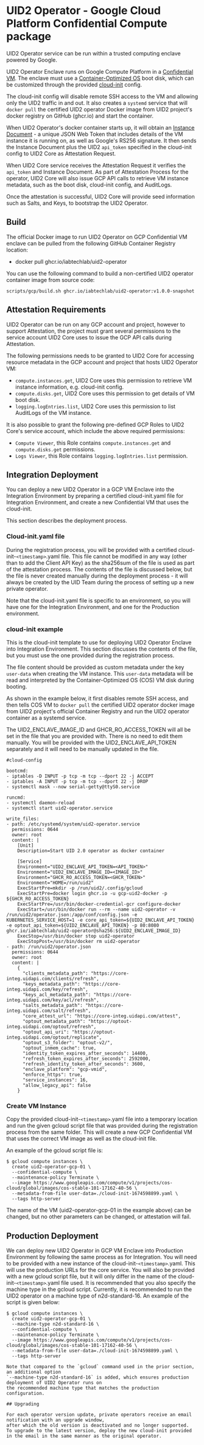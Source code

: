 # UID2 Operator - Google Cloud Platform Confidential Compute package

UID2 Operator service can be run within a trusted computing enclave powered by Google.

UID2 Operator Enclave runs on Google Compute Platform in a
[Confidential VM](https://cloud.google.com/compute/confidential-vm/docs/about-cvm).
The enclave must use a [Container-Optimized OS](https://cloud.google.com/container-optimized-os/docs)
boot disk, which can be customized through the provided [cloud-init](https://cloudinit.readthedocs.io/)
config.

The cloud-init config will disable remote SSH access to the VM and allowing only the UID2 traffic
in and out. It also creates a `systemd` service that will `docker pull` the certified UID2 operator Docker
image from UID2 project's docker registry on GitHub (ghcr.io) and start the container.

When UID2 Operator's docker container starts up, it will obtain an
[Instance Document](https://cloud.google.com/compute/docs/instances/verifying-instance-identity) -
a unique JSON Web Token that includes details of the VM instance it is running on, as well as
Google's RS256 signature. It then sends the Instance Document plus the UID2 `api_token`
specified in the cloud-init config to UID2 Core as Attestation Request.

When UID2 Core service receives the Attestation Request it verifies the `api_token` and Instance Document.
As part of Attestation Process for the operator, UID2 Core will also issue GCP API calls
to retrieve VM instance metadata, such as the boot disk, cloud-init config, and AuditLogs.

Once the attestation is successful, UID2 Core will provide seed information such as Salts,
and Keys, to bootstrap the UID2 Operator.

## Build

The official Docker image to run UID2 Operator on GCP Confidential VM enclave can be
pulled from the following GitHub Container Registry location:
 - docker pull ghcr.io/iabtechlab/uid2-operator

You can use the following command to build a non-certified UID2 operator container image from source code:

```
scripts/gcp/build.sh ghcr.io/iabtechlab/uid2-operator:v1.0.0-snapshot
```

## Attestation Requirements

UID2 Operator can be run on any GCP account and project, however to support Attestation, the project must grant several
permissions to the service account UID2 Core uses to issue the GCP API calls during Attestation.

The following permissions needs to be granted to UID2 Core for accessing resource metadata in the GCP account and project
that hosts UID2 Operator VM:
 - `compute.instances.get`, UID2 Core uses this permission to retrieve VM instance information, e.g. cloud-init config.
 - `compute.disks.get`, UID2 Core uses this permission to get details of VM boot disk.
 - `logging.logEntries.list`, UID2 Core uses this permission to list AuditLogs of the VM instance.

It is also possible to grant the following pre-defined GCP Roles to UID2 Core's service account,
which include the above required permissions:
 - `Compute Viewer`, this Role contains `compute.instances.get` and `compute.disks.get` permissions.
 - `Logs Viewer`, this Role contains `logging.logEntries.list` permission.

## Integration Deployment

You can deploy a new UID2 Operator in a GCP VM Enclave into the Integration Environment by preparing a certified
cloud-init.yaml file for Integration Environment, and create a new Confidential VM that uses the cloud-init.

This section describes the deployment process.

### Cloud-init.yaml file
During the registration process, you will be provided with a certified cloud-init-`<timestamp>`.yaml file. This file cannot be modified in any way (other than to add the Client API Key) as the sha256sum of the file is used as part of the attestation process. The contents of the file is discussed below, but the file is never created manually during the deployment process - it will always be created by the UID Team during the process of setting up a new private operator.

Note that the cloud-init.yaml file is specific to an environment, so you will have one for the Integration Environment, and one for the Production environment.

### cloud-init example

This is the cloud-init template to use for deploying UID2 Operator Enclave into Integration Environment. This section discusses the contents of the file, but you must use the one provided during the registration process.

The file content should be provided as custom metadata under the key `user-data` when creating the VM instance. This `user-data`
metadata will be read and interpreted by the Container-Optimized OS (COS) VM disk during
booting.

As shown in the example below, it first disables remote SSH access, and then tells
COS VM to `docker pull` the certified UID2 operator docker image from UID2 project's official
Container Registry and run the UID2 operator container as a systemd service.

The UID2_ENCLAVE_IMAGE_ID and GHCR_RO_ACCESS_TOKEN will all be set in the file that 
you are provided with. There is no need to edit them manually.
You will be provided with the UID2_ENCLAVE_API_TOKEN separately and it will need to be manually updated in the file. 

```
#cloud-config

bootcmd:
- iptables -D INPUT -p tcp -m tcp --dport 22 -j ACCEPT
- iptables -A INPUT -p tcp -m tcp --dport 22 -j DROP
- systemctl mask --now serial-getty@ttyS0.service

runcmd:
- systemctl daemon-reload
- systemctl start uid2-operator.service

write_files:
- path: /etc/systemd/system/uid2-operator.service
  permissions: 0644
  owner: root
  content: |
    [Unit]
    Description=Start UID 2.0 operator as docker container

    [Service]
    Environment="UID2_ENCLAVE_API_TOKEN=<API_TOKEN>"
    Environment="UID2_ENCLAVE_IMAGE_ID=<IMAGE_ID>"
    Environment="GHCR_RO_ACCESS_TOKEN=<GHCR_TOKEN>"
    Environment="HOME=/run/uid2"
    ExecStartPre=mkdir -p /run/uid2/.config/gcloud
    ExecStartPre=docker login ghcr.io -u gcp-uid2-docker -p ${GHCR_RO_ACCESS_TOKEN}
    ExecStartPre=/usr/bin/docker-credential-gcr configure-docker
    ExecStart=/usr/bin/docker run --rm --name uid2-operator -v /run/uid2/operator.json:/app/conf/config.json -e KUBERNETES_SERVICE_HOST=1 -e core_api_token=${UID2_ENCLAVE_API_TOKEN} -e optout_api_token=${UID2_ENCLAVE_API_TOKEN} -p 80:8080 ghcr.io/iabtechlab/uid2-operator@sha256:${UID2_ENCLAVE_IMAGE_ID}
    ExecStop=/usr/bin/docker stop uid2-operator
    ExecStopPost=/usr/bin/docker rm uid2-operator
- path: /run/uid2/operator.json
  permissions: 0644
  owner: root
  content: |
    {
      "clients_metadata_path": "https://core-integ.uidapi.com/clients/refresh",
      "keys_metadata_path": "https://core-integ.uidapi.com/key/refresh",
      "keys_acl_metadata_path": "https://core-integ.uidapi.com/key/acl/refresh",
      "salts_metadata_path": "https://core-integ.uidapi.com/salt/refresh",
      "core_attest_url": "https://core-integ.uidapi.com/attest",
      "optout_metadata_path": "https://optout-integ.uidapi.com/optout/refresh",
      "optout_api_uri": "https://optout-integ.uidapi.com/optout/replicate",
      "optout_s3_folder": "optout-v2/",
      "optout_inmem_cache": true,
      "identity_token_expires_after_seconds": 14400,
      "refresh_token_expires_after_seconds": 2592000,
      "refresh_identity_token_after_seconds": 3600,
      "enclave_platform": "gcp-vmid",
      "enforce_https": true,
      "service_instances": 16,
      "allow_legacy_api": false
    }
```

### Create VM Instance

Copy the provided cloud-init-`<timestamp>`.yaml file into a temporary location and run the given gcloud script file 
that was provided during the registration process from the same folder. This will create a new GCP Confidential VM that 
uses the correct VM image as well as the cloud-init file. 

An example of the gcloud script file is:

```
$ gcloud compute instances \
  create uid2-operator-gcp-01 \
  --confidential-compute \
  --maintenance-policy Terminate \
  --image https://www.googleapis.com/compute/v1/projects/cos-cloud/global/images/cos-stable-101-17162-40-56 \
  --metadata-from-file user-data=./cloud-init-1674598899.yaml \
  --tags http-server
```

The name of the VM (uid2-operator-gcp-01 in the example above) can be changed, but no other parameters can be changed, or attestation will fail. 

## Production Deployment

We can deploy new UID2 Operator in GCP VM Enclave into Production Environment by following the same process as for Integration.
You will need to be provided with a new instance of the cloud-init-`<timestamp>`.yaml. This will use the production URLs for the core service. 
You will also be provided with a new gcloud script file, but it will only differ in the name of the cloud-init-`<timestamp>`.yaml file used.
It is recommended that you also specify the machine type in the gcloud script. Currently, it is recommended to run the
UID2 operator on a machine type of n2d-standard-16.
An example of the script is given below:


```
$ gcloud compute instances \
  create uid2-operator-gcp-01 \
  --machine-type n2d-standard-16 \
  --confidential-compute \
  --maintenance-policy Terminate \
  --image https://www.googleapis.com/compute/v1/projects/cos-cloud/global/images/cos-stable-101-17162-40-56 \
  --metadata-from-file user-data=./cloud-init-1674598899.yaml \
  --tags http-server

Note that compared to the `gcloud` command used in the prior section, an additional option
`--machine-type n2d-standard-16` is added, which ensures production deployment of UID2 Operator runs on
the recommended machine type that matches the production configuration.

## Upgrading

For each operator version update, private operators receive an email notification with an upgrade window, 
after which the old version is deactivated and no longer supported. 
To upgrade to the latest version, deploy the new cloud-init provided in the email in the same manner as the original operator.
